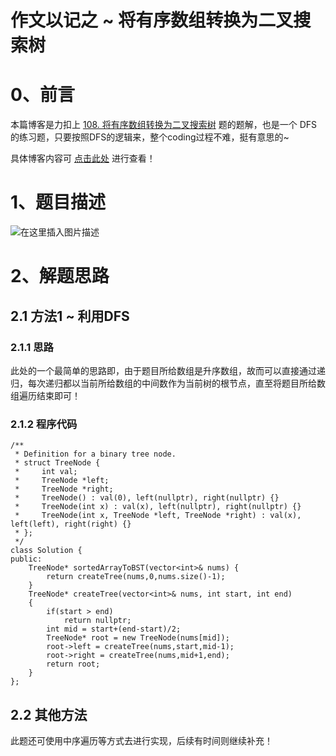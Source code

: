 作文以记之 ~ 将有序数组转换为二叉搜索树
=
# 0、前言
本篇博客是力扣上 [108. 将有序数组转换为二叉搜索树](https://leetcode.cn/problems/convert-sorted-array-to-binary-search-tree/) 题的题解，也是一个 DFS 的练习题，只要按照DFS的逻辑来，整个coding过程不难，挺有意思的~

具体博客内容可 [点击此处](https://blog.csdn.net/m0_51961114/article/details/124865230) 进行查看！
# 1、题目描述
![在这里插入图片描述](https://img-blog.csdnimg.cn/765ce7bd29ce45ec8d1ea2a973b50cb3.png)

# 2、解题思路
## 2.1 方法1 ~ 利用DFS
### 2.1.1 思路
此处的一个最简单的思路即，由于题目所给数组是升序数组，故而可以直接通过递归，每次递归都以当前所给数组的中间数作为当前树的根节点，直至将题目所给数组遍历结束即可！

### 2.1.2 程序代码

	/**
	 * Definition for a binary tree node.
	 * struct TreeNode {
	 *     int val;
	 *     TreeNode *left;
	 *     TreeNode *right;
	 *     TreeNode() : val(0), left(nullptr), right(nullptr) {}
	 *     TreeNode(int x) : val(x), left(nullptr), right(nullptr) {}
	 *     TreeNode(int x, TreeNode *left, TreeNode *right) : val(x), left(left), right(right) {}
	 * };
	 */
	class Solution {
	public:
	    TreeNode* sortedArrayToBST(vector<int>& nums) {
	        return createTree(nums,0,nums.size()-1);
	    }
	    TreeNode* createTree(vector<int>& nums, int start, int end)
	    {
	        if(start > end)
	            return nullptr;
	        int mid = start+(end-start)/2;
	        TreeNode* root = new TreeNode(nums[mid]);
	        root->left = createTree(nums,start,mid-1);
	        root->right = createTree(nums,mid+1,end);
	        return root;
	    }
	};

## 2.2 其他方法
此题还可使用中序遍历等方式去进行实现，后续有时间则继续补充！
